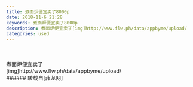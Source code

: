 ```yaml
---
title: 煮面炉便宜卖了8000p
date: 2018-11-6 21:28
keywords: 煮面炉便宜卖了8000p
description: 煮面炉便宜卖了[img]http://www.flw.ph/data/appbyme/upload/
categories: used
---
```

<td class="t_f" id="postmessage_2229074">

<br/>
<br/>
煮面炉便宜卖了<br/>
[img]http://www.flw.ph/data/appbyme/upload/<br/>
<img alt="" border="0" class="zoom" data-cf-modified-d8144a4b715cf8911f855024-="" file="http://www.flw.ph/data/appbyme/upload/image/201811/06/vur3EgjeLiag.jpg" id="aimg_KwePE" lazyloadthumb="1" onclick="" onmouseover="" src="http://www.flw.ph/data/appbyme/upload/image/201811/06/vur3EgjeLiag.jpg"/><br/>
</td>
###### 转载自[菲龙网]